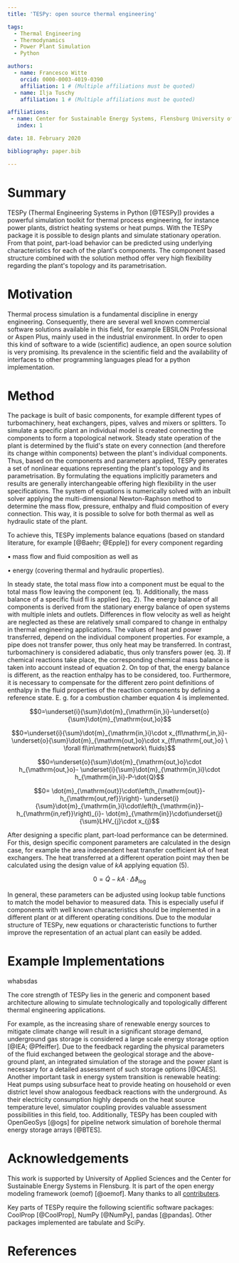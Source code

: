 ```yaml
---
title: 'TESPy: open source thermal engineering'

tags:
  - Thermal Engineering
  - Thermodynamics
  - Power Plant Simulation
  - Python

authors:
  - name: Francesco Witte
    orcid: 0000-0003-4019-0390
    affiliation: 1 # (Multiple affiliations must be quoted)
  - name: Ilja Tuschy
    affiliation: 1 # (Multiple affiliations must be quoted)

affiliations:
 - name: Center for Sustainable Energy Systems, Flensburg University of Applied Sciences, Germany
   index: 1

date: 18. February 2020

bibliography: paper.bib

---
```


# Summary

TESPy (Thermal Engineering Systems in Python [@TESPy]) provides a powerful
simulation toolkit for thermal process engineering, for instance power plants,
district heating systems or heat pumps. With the TESPy package it is possible to
design plants and simulate stationary operation. From that point, part-load
behavior can be predicted using underlying characteristics for each of the
plant's components. The component based structure combined with the solution
method offer very high flexibility regarding the plant's topology and its
parametrisation.

# Motivation

Thermal process simulation is a fundamental discipline in energy engineering.
Consequently, there are several well known commercial software solutions
available in this field, for example EBSILON Professional or Aspen Plus, mainly
used in the industrial environment. In order to open this kind of software to a
wide (scientific) audience, an open source solution is very promising. Its
prevalence in the scientific field and the availability of interfaces to other
programming languages plead for a python implementation.

# Method

The package is built of basic components, for example different types of
turbomachinery, heat exchangers, pipes, valves and mixers or splitters. To
simulate a specific plant an individual model is created connecting the
components to form a topological network. Steady state operation of the plant is
determined by the fluid's state on every connection (and therefore its change
within components) between the plant's individual components. Thus, based on the
components and parameters applied, TESPy generates a set of nonlinear equations
representing the plant's topology and its parametrisation. By formulating the
equations implicitly parameters and results are generally interchangeable
offering high flexibility in the user specifications. The system of equations is
numerically solved with an inbuilt solver applying the multi-dimensional
Newton-Raphson method to determine the mass flow, pressure, enthalpy and fluid
composition of every connection. This way, it is possible to solve for both
thermal as well as hydraulic state of the plant.

To achieve this, TESPy implements balance equations (based on standard
literature, for example [@Baehr; @Epple]) for every component regarding

• mass flow and fluid composition as well as

• energy (covering thermal and hydraulic properties).

In steady state, the total mass flow into a component must be equal to the total
mass flow leaving the component (eq. 1). Additionally, the mass balance of a
specific fluid fl is applied (eq. 2). The energy balance of all components is
derived from the stationary energy balance of open systems with multiple inlets
and outlets. Differences in flow velocity as well as height are neglected as
these are relatively small compared to change in enthalpy in thermal engineering
applications. The values of heat and power transferred, depend on the individual
component properties. For example, a pipe does not transfer power, thus only
heat may be transferred. In contrast, turbomachinery is considered adiabatic,
thus only transfers power (eq. 3). If chemical reactions take place, the
corresponding chemical mass balance is taken into account instead of equation 2.
On top of that, the energy balance is different, as the reaction enthalpy has to
be considered, too. Furthermore, it is necessary to compensate for the different
zero point definitions of enthalpy in the fluid properties of the reaction
components by defining a reference state. E. g. for a combustion chamber
equation 4 is implemented.

$$0=\underset{i}{\sum}\dot{m}_{\mathrm{in,}i}-\underset{o}{\sum}\dot{m}_{\mathrm{out,}o}$$

$$0=\underset{i}{\sum}\dot{m}_{\mathrm{in,}i}\cdot x_{fl\mathrm{,in,}i}-
\underset{o}{\sum}\dot{m}_{\mathrm{out,}o}\cdot x_{fl\mathrm{,out,}o}
\ \forall fl\in\mathrm{network\ fluids}$$

$$0=\underset{o}{\sum}\dot{m}_{\mathrm{out,}o}\cdot h_{\mathrm{out,}o}-
\underset{i}{\sum}\dot{m}_{\mathrm{in,}i}\cdot h_{\mathrm{in,}i}-P-\dot{Q}$$

$$0=
\dot{m}_{\mathrm{out}}\cdot\left(h_{\mathrm{out}}-h_{\mathrm{out,ref}}\right)-
\underset{i}{\sum}\dot{m}_{\mathrm{in,}i}\cdot\left(h_{\mathrm{in}}-
h_{\mathrm{in,ref}}\right)_{i}-
\dot{m}_{\mathrm{in}}\cdot\underset{j}{\sum}LHV_{j}\cdot x_{j}$$

After designing a specific plant, part-load performance can be determined. For
this, design specific component parameters are calculated in the design case,
for example the area independent heat transfer coefficient $kA$ of heat
exchangers. The heat transferred at a different operation point may then be
calculated using the design value of $kA$ applying equation (5).

$$0=\dot{Q}-kA\cdot\Delta\vartheta_{\mathrm{log}}$$

In general, these parameters can be adjusted using lookup table functions to
match the model behavior to measured data. This is especially useful if
components with well known characteristics should be implemented in a different
plant or at different operating conditions. Due to the modular structure of
TESPy, new equations or characteristic functions to further improve the
representation of an actual plant can easily be added.

# Example Implementations

whabsdas


The core strength of TESPy lies in the generic and component based architecture
allowing to simulate technologically and topologically different thermal
engineering applications.

For example, as the increasing share of renewable energy sources to mitigate
climate change will result in a significant storage demand, underground gas
storage is considered a large scale energy storage option [@IEA; @Pfeiffer]. Due
to the feedback regarding the physical parameters of the fluid exchanged between
the geological storage and the above-ground plant, an integrated simulation of
the storage and the power plant is necessary for a detailed assessment of such
storage options [@CAES]. Another important task in energy system transition is
renewable heating: Heat pumps using subsurface heat to provide heating on
household or even district level show analogous feedback reactions with the
underground. As their electricity consumption highly depends on the heat source
temperature level, simulator coupling provides valuable assessment possibilities
in this field, too. Additionally, TESPy has been coupled with OpenGeoSys
[@ogs] for pipeline network simulation of borehole thermal energy storage arrays
[@BTES].

# Acknowledgements

This work is supported by University of Applied Sciences and the Center for
Sustainable Energy Systems in Flensburg. It is part of the open energy modeling
framework (oemof) [@oemof]. Many thanks to all
[contributers](https://github.com/oemof/tespy/graphs/contributors).

Key parts of TESPy require the following scientific software packages: CoolProp
[@CoolProp], NumPy [@NumPy], pandas [@pandas]. Other packages implemented are
tabulate and SciPy.

# References
